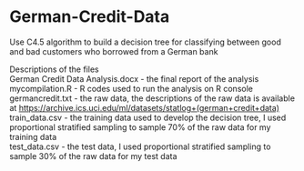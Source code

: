 # German-Credit-Data
Use C4.5 algorithm to build a decision tree for classifying between good and bad customers who borrowed from a German bank

Descriptions of the files  
German Credit Data Analysis.docx - the final report of the analysis  
mycompilation.R - R codes used to run the analysis on R console  
germancredit.txt - the raw data, the descriptions of the raw data is available at https://archive.ics.uci.edu/ml/datasets/statlog+(german+credit+data)  
train_data.csv - the training data used to develop the decision tree, I used proportional stratified sampling to sample 70% of the raw data for my training data  
test_data.csv - the test data, I used proportional stratified sampling to sample 30% of the raw data for my test data  
